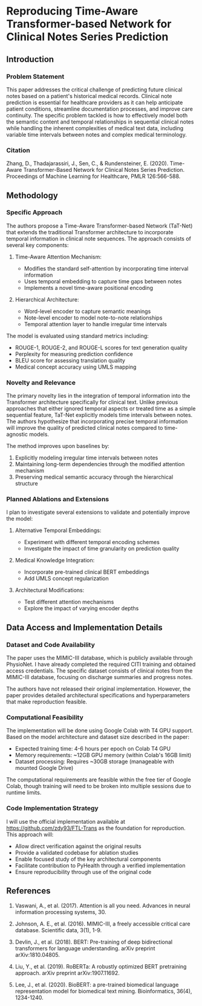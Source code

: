 # Reproducing Time-Aware Transformer-based Network for Clinical Notes Series Prediction

## Introduction

### Problem Statement
This paper addresses the critical challenge of predicting future clinical notes based on a patient's historical medical records. Clinical note prediction is essential for healthcare providers as it can help anticipate patient conditions, streamline documentation processes, and improve care continuity. The specific problem tackled is how to effectively model both the semantic content and temporal relationships in sequential clinical notes while handling the inherent complexities of medical text data, including variable time intervals between notes and complex medical terminology.

### Citation
Zhang, D., Thadajarassiri, J., Sen, C., & Rundensteiner, E. (2020). Time-Aware Transformer-Based Network for Clinical Notes Series Prediction. Proceedings of Machine Learning for Healthcare, PMLR 126:566-588.

## Methodology

### Specific Approach
The authors propose a Time-Aware Transformer-based Network (TaT-Net) that extends the traditional Transformer architecture to incorporate temporal information in clinical note sequences. The approach consists of several key components:

1. Time-Aware Attention Mechanism:
   - Modifies the standard self-attention by incorporating time interval information
   - Uses temporal embedding to capture time gaps between notes
   - Implements a novel time-aware positional encoding

2. Hierarchical Architecture:
   - Word-level encoder to capture semantic meanings
   - Note-level encoder to model note-to-note relationships
   - Temporal attention layer to handle irregular time intervals

The model is evaluated using standard metrics including:
- ROUGE-1, ROUGE-2, and ROUGE-L scores for text generation quality
- Perplexity for measuring prediction confidence
- BLEU score for assessing translation quality
- Medical concept accuracy using UMLS mapping

### Novelty and Relevance
The primary novelty lies in the integration of temporal information into the Transformer architecture specifically for clinical text. Unlike previous approaches that either ignored temporal aspects or treated time as a simple sequential feature, TaT-Net explicitly models time intervals between notes. The authors hypothesize that incorporating precise temporal information will improve the quality of predicted clinical notes compared to time-agnostic models.

The method improves upon baselines by:
1. Explicitly modeling irregular time intervals between notes
2. Maintaining long-term dependencies through the modified attention mechanism
3. Preserving medical semantic accuracy through the hierarchical structure

### Planned Ablations and Extensions
I plan to investigate several extensions to validate and potentially improve the model:

1. Alternative Temporal Embeddings:
   - Experiment with different temporal encoding schemes
   - Investigate the impact of time granularity on prediction quality

2. Medical Knowledge Integration:
   - Incorporate pre-trained clinical BERT embeddings
   - Add UMLS concept regularization

3. Architectural Modifications:
   - Test different attention mechanisms
   - Explore the impact of varying encoder depths

## Data Access and Implementation Details

### Dataset and Code Availability
The paper uses the MIMIC-III database, which is publicly available through PhysioNet. I have already completed the required CITI training and obtained access credentials. The specific dataset consists of clinical notes from the MIMIC-III database, focusing on discharge summaries and progress notes.

The authors have not released their original implementation. However, the paper provides detailed architectural specifications and hyperparameters that make reproduction feasible.

### Computational Feasibility
The implementation will be done using Google Colab with T4 GPU support. Based on the model architecture and dataset size described in the paper:

- Expected training time: 4-6 hours per epoch on Colab T4 GPU
- Memory requirements: ~12GB GPU memory (within Colab's 16GB limit)
- Dataset processing: Requires ~30GB storage (manageable with mounted Google Drive)

The computational requirements are feasible within the free tier of Google Colab, though training will need to be broken into multiple sessions due to runtime limits.

### Code Implementation Strategy
I will use the official implementation available at https://github.com/zdy93/FTL-Trans as the foundation for reproduction. This approach will:
- Allow direct verification against the original results
- Provide a validated codebase for ablation studies
- Enable focused study of the key architectural components
- Facilitate contribution to PyHealth through a verified implementation
- Ensure reproducibility through use of the original code

## References

1. Vaswani, A., et al. (2017). Attention is all you need. Advances in neural information processing systems, 30.

2. Johnson, A. E., et al. (2016). MIMIC-III, a freely accessible critical care database. Scientific data, 3(1), 1-9.

3. Devlin, J., et al. (2018). BERT: Pre-training of deep bidirectional transformers for language understanding. arXiv preprint arXiv:1810.04805.

4. Liu, Y., et al. (2019). RoBERTa: A robustly optimized BERT pretraining approach. arXiv preprint arXiv:1907.11692.

5. Lee, J., et al. (2020). BioBERT: a pre-trained biomedical language representation model for biomedical text mining. Bioinformatics, 36(4), 1234-1240.

